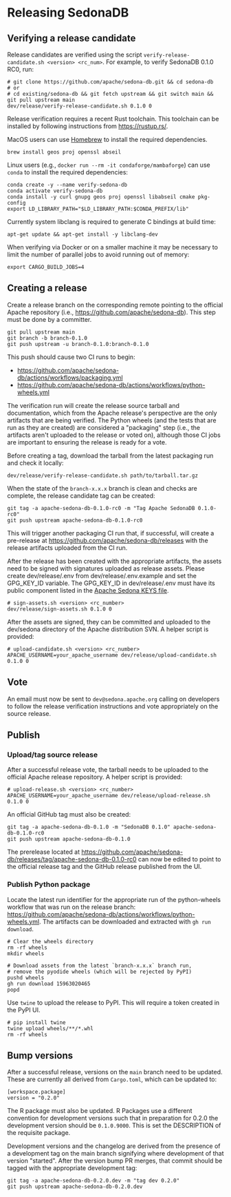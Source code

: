<!---
  Licensed to the Apache Software Foundation (ASF) under one
  or more contributor license agreements.  See the NOTICE file
  distributed with this work for additional information
  regarding copyright ownership.  The ASF licenses this file
  to you under the Apache License, Version 2.0 (the
  "License"); you may not use this file except in compliance
  with the License.  You may obtain a copy of the License at

    http://www.apache.org/licenses/LICENSE-2.0

  Unless required by applicable law or agreed to in writing,
  software distributed under the License is distributed on an
  "AS IS" BASIS, WITHOUT WARRANTIES OR CONDITIONS OF ANY
  KIND, either express or implied.  See the License for the
  specific language governing permissions and limitations
  under the License.
-->

# Releasing SedonaDB

## Verifying a release candidate

Release candidates are verified using the script `verify-release-candidate.sh <version> <rc_num>`.
For example, to verify SedonaDB 0.1.0 RC0, run:

```shell
# git clone https://github.com/apache/sedona-db.git && cd sedona-db
# or
# cd existing/sedona-db && git fetch upstream && git switch main && git pull upstream main
dev/release/verify-release-candidate.sh 0.1.0 0
```

Release verification requires a recent Rust toolchain. This toolchain can be installed
by following instructions from <https://rustup.rs/>.

MacOS users can use [Homebrew](https://brew.sh) to install the required dependencies.

```shell
brew install geos proj openssl abseil
```

Linux users (e.g., `docker run --rm -it condaforge/mambaforge`) can use `conda` to
install the required dependencies:

```shell
conda create -y --name verify-sedona-db
conda activate verify-sedona-db
conda install -y curl gnupg geos proj openssl libabseil cmake pkg-config
export LD_LIBRARY_PATH="$LD_LIBRARY_PATH:$CONDA_PREFIX/lib"
```

Currently system libclang is required to generate C bindings at build time:

```shell
apt-get update && apt-get install -y libclang-dev
```

When verifying via Docker or on a smaller machine it may be necessary to limit the
number of parallel jobs to avoid running out of memory:

```shell
export CARGO_BUILD_JOBS=4
```

## Creating a release

Create a release branch on the corresponding remote pointing to the official Apache
repository (i.e., <https://github.com/apache/sedona-db>). This step must be done by
a committer.

```shell
git pull upstream main
git branch -b branch-0.1.0
git push upstream -u branch-0.1.0:branch-0.1.0
```

This push should cause two CI runs to begin:

- <https://github.com/apache/sedona-db/actions/workflows/packaging.yml>
- <https://github.com/apache/sedona-db/actions/workflows/python-wheels.yml>

The verification run will create the release source tarball and documentation,
which from the Apache release's perspective are the only artifacts that are
being verified. The Python wheels (and the tests that are run as they are created)
are considered a "packaging" step (i.e., the artifacts aren't uploaded to the
release or voted on), although those CI jobs are important to ensuring
the release is ready for a vote.

Before creating a tag, download the tarball from the latest packaging run and
check it locally:

```shell
dev/release/verify-release-candidate.sh path/to/tarball.tar.gz
```

When the state of the `branch-x.x.x` branch is clean and checks are complete,
the release candidate tag can be created:

```shell
git tag -a apache-sedona-db-0.1.0-rc0 -m "Tag Apache SedonaDB 0.1.0-rc0"
git push upstream apache-sedona-db-0.1.0-rc0
```

This will trigger another packaging CI run that, if successful, will create a
pre-release at <https://github.com/apache/sedona-db/releases> with the release
artifacts uploaded from the CI run.

After the release has been created with the appropriate artifacts, the assets
need to be signed with signatures uploaded as release assets. Please create
dev/release/.env from dev/release/.env.example and set the GPG_KEY_ID variable.
The GPG_KEY_ID in dev/release/.env must have its public component listed in the
[Apache Sedona KEYS file](https://dist.apache.org/repos/dist/dev/sedona/KEYS).

```shell
# sign-assets.sh <version> <rc_number>
dev/release/sign-assets.sh 0.1.0 0
```

After the assets are signed, they can be committed and uploaded to the
dev/sedona directory of the Apache distribution SVN. A helper script
is provided:

```shell
# upload-candidate.sh <version> <rc_number>
APACHE_USERNAME=your_apache_username dev/release/upload-candidate.sh 0.1.0 0
```

## Vote

An email must now be sent to `dev@sedona.apache.org` calling on developers to follow
the release verification instructions and vote appropriately on the source release.

## Publish

### Upload/tag source release

After a successful release vote, the tarball needs to be uploaded to the official
Apache release repository. A helper script is provided:

```shell
# upload-release.sh <version> <rc_number>
APACHE_USERNAME=your_apache_username dev/release/upload-release.sh 0.1.0 0
```

An official GitHub tag must also be created:

```shell
git tag -a apache-sedona-db-0.1.0 -m "SedonaDB 0.1.0" apache-sedona-db-0.1.0-rc0
git push upstream apache-sedona-db-0.1.0
```

The prerelease located at <https://github.com/apache/sedona-db/releases/tag/apache-sedona-db-0.1.0-rc0>
can now be edited to point to the official release tag and the GitHub release published
from the UI.

### Publish Python package

Locate the latest run identifier for the appropriate run of the python-wheels workflow
that was run on the release branch:
<https://github.com/apache/sedona-db/actions/workflows/python-wheels.yml>. The
artifacts can be downloaded and extracted with `gh run download`.

```shell
# Clear the wheels directory
rm -rf wheels
mkdir wheels

# Download assets from the latest `branch-x.x.x` branch run,
# remove the pyodide wheels (which will be rejected by PyPI)
pushd wheels
gh run download 15963020465
popd
```

Use `twine` to upload the release to PyPI. This will require a token created
in the PyPI UI.

```shell
# pip install twine
twine upload wheels/**/*.whl
rm -rf wheels
```

## Bump versions

After a successful release, versions on the `main` branch need to be updated. These
are currently all derived from `Cargo.toml`, which can be updated to:

```
[workspace.package]
version = "0.2.0"
```

The R package must also be updated. R Packages use a different convention for development
versions such that in preparation for 0.2.0 the development version should be
`0.1.0.9000`. This is set the DESCRIPTION of the requisite package.

Development versions and the changelog are derived from the presence of a development
tag on the main branch signifying where development of that version "started". After
the version bump PR merges, that commit should be tagged with the appropriate
development tag:

```shell
git tag -a apache-sedona-db-0.2.0.dev -m "tag dev 0.2.0"
git push upstream apache-sedona-db-0.2.0.dev
```

